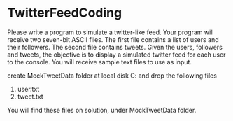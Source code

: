# TwitterFeedCoding
Please write a program to simulate a twitter-like feed. Your program will receive two seven-bit ASCII files. The first file contains a list of users and their followers. The second file contains tweets. Given the users, followers and tweets, the objective is to display a simulated twitter feed for each user to the console. You will receive sample text files to use as input.


create MockTweetData folder at local disk C: and drop the following files

1. user.txt
2. tweet.txt

You will find these files on solution, under MockTweetData folder.